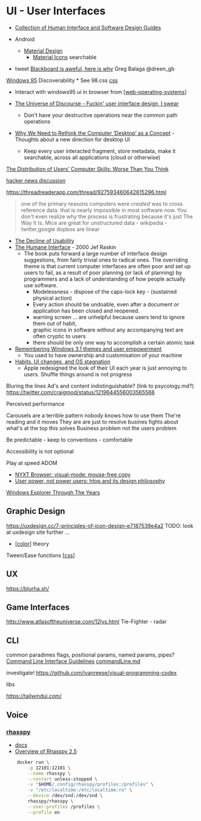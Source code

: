 UI - User Interfaces
====================

* [Collection of Human Interface and Software Design Guides](http://www.geofcrowl.com/blog/articles/2020/2/17/collection-higs/)

* Android
    * [Material Design](https://material.io/)
        * [Material Icons](https://fonts.google.com/icons) searchable

* tweet [Blackboard is aweful, here is why](https://twitter.com/dreen_gb/status/1335898204936806400) Greg Balaga @dreen_gb

[Windows 95](https://twitter.com/tuomassalo/status/978717292023500805)
Discoverability
    * See 98.css [css](./css.md)
* Interact with windows95 ui in browser from [[web-operating-systems]]


* [The Universe of Discourse  - Fuckin' user interface design, I swear](https://blog.plover.com/tech/ui.html)
    * Don't have your destructive operations near the common path operations
* [Why We Need to Rethink the Computer ‘Desktop’ as a Concept](https://onezero.medium.com/the-document-metaphor-desktop-gui-doesnt-work-anymore-d276271bfa40) - Thoughts about a new direction for desktop UI
    * Keep every user interacted fragment, store metadata, make it searchable, across all applications (cloud or otherwise)

[The Distribution of Users’ Computer Skills: Worse Than You Think](https://www.nngroup.com/articles/computer-skill-levels/)

[hacker news discussion](https://news.ycombinator.com/item?id=21037674)

https://threadreaderapp.com/thread/927593460642615296.html
> one of the primary reasons computers were *created* was to cross reference data. that is nearly impossible in most software now.
> You don't even realize why the process is frustrating because it's just The Way It Is.
> Mice are great for unstructured data - wikipedia - twitter,google dopbox are linear

* [The Decline of Usability](https://datagubbe.se/decusab/)
* [The Humane Interface](https://en.wikipedia.org/wiki/The_Humane_Interface) - 2000 Jef Raskin
    * The book puts forward a large number of interface design suggestions, from fairly trivial ones to radical ones. The overriding theme is that current computer interfaces are often poor and set up users to fail, as a result of poor planning (or lack of planning) by programmers and a lack of understanding of how people actually use software. 
        * Modelessness - dispose of the caps-lock key - (sustained physical action)
        * Every action should be undoable, even after a document or application has been closed and reopened.
        * warning screen ... are unhelpful because users tend to ignore them out of habit,
        * graphic icons in software without any accompanying text are often cryptic to users
        * there should be only one way to accomplish a certain atomic task
* [Remembering Windows 3.1 themes and user empowerment](https://hisham.hm/2019/07/26/remembering-windows-31-themes-and-user-empowerment/)
    * You used to have ownership and customisation of your machine
* [Habits, UI changes, and OS stagnation](https://morrick.me/archives/9407)
    * Apple redesigned the look of their UI each year is just annoying to users. Shuffle things around is not progress


Bluring the lines
Ad's and content indistinguishable?
(link to psycology.md?)
https://twitter.com/craigmod/status/1219644556003565568

Perceived performance

Carousels are a terrible pattern
    nobody knows how to use them
    The're reading and it moves
    They are are just to resolve busines fights about what's at the top
    this solves Business problem not the users problem

Be predictable - keep to conventions - comfortable

Accessibility is not optional

Play at speed
ADOM

* [NYXT Browser: visual-mode: mouse-free copy](https://nyxt.atlas.engineer/article/visual-mode.org)
* [User power, not power users: htop and its design philosophy](https://hisham.hm/2020/12/18/huser-power-not-power-users-htop-and-its-design-philosophy/)

[Windows Explorer Through The Years](https://gekk.info/articles/explorer.html)

Graphic Design
--------------

https://uxdesign.cc/7-principles-of-icon-design-e7187539e4a2
TODO: look at uxdesign site further ...

* [[color]] theory

Tween/Ease functions [[css]]

UX 
---

https://blurha.sh/


Game Interfaces
---------------

http://www.atlasoftheuniverse.com/12lys.html
Tie-Fighter - radar

CLI
---
common paradimes
flags, positional params, named params, pipes?
[Command Line Interface Guidelines](https://clig.dev/)
[commandLine.md](./commandLine.md)

investigate!
https://github.com/ivanreese/visual-programming-codex


libs

https://tailwindui.com/


Voice
-----

### [rhasspy](https://github.com/rhasspy/rhasspy#rhasspy-voice-assistant)
* [docs](https://rhasspy.readthedocs.io/)
* [Overview of Rhasspy 2.5](https://www.youtube.com/watch?v=IsAlz76PXJQ)

```bash
    docker run \
        -p 12101:12101 \
        --name rhasspy \
        --restart unless-stopped \
        -v "$HOME/.config/rhasspy/profiles:/profiles" \
        -v "/etc/localtime:/etc/localtime:ro" \
        --device /dev/snd:/dev/snd \
        rhasspy/rhasspy \
        --user-profiles /profiles \
        --profile en
```

[//begin]: # "Autogenerated link references for markdown compatibility"
[web-operating-systems]: web-operating-systems.md "web-operating-systems"
[color]: color.md "Color"
[css]: css.md "CSS"
[//end]: # "Autogenerated link references"